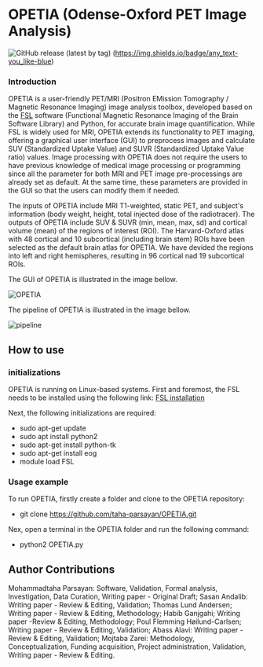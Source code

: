# OPETIA (Odense-Oxford PET Image Analysis)
![GitHub release (latest by tag)](https://img.shields.io/github/v/tag/taha-parsayan/OPETIA?label=Release)
(https://img.shields.io/badge/any_text-you_like-blue)

### Introduction
OPETIA is a user-friendly PET/MRI (Positron EMission Tomography / Magnetic Resonance Imaging) image analysis toolbox, developed based on the [FSL](https://process.innovation.ox.ac.uk/software/p/9564/fslv5/1) software (Functional Magnetic Resonance Imaging of the Brain Software Library) and Python, for accurate brain image quantification. While FSL is widely used for MRI, OPETIA extends its functionality to PET imaging, offering a graphical user interface (GUI) to preprocess images and calculate SUV (Standardized Uptake Value) and SUVR (Standardized Uptake Value ratio) values. Image processing with OPETIA does not require the users to have previous knowledge of medical image processing or programming since all the parameter for both MRI and PET image pre-processings are already set as default. At the same time, these parameters are provided in the GUI so that the users can modify them if needed.

The inputs of OPETIA include MRI T1-weighted, static PET, and subject's information (body weight, height, total injected dose of the radiotracer).
The outputs of OPETIA include SUV & SUVR (min, mean, max, sd) and cortical volume (mean) of the regions of interest (ROI).
The Harvard-Oxford atlas with 48 cortical and 10 subcortical (including brain stem) ROIs have been selected as the default brain atlas for OPETIA. We have devided the regions into left and right hemispheres, resulting in 96 cortical nad 19 subcortical ROIs.



The GUI of OPETIA is illustrated in the image bellow.

![OPETIA](https://github.com/user-attachments/assets/d711c01f-1faf-49b8-85ac-4b31892b467d)

The pipeline of OPETIA is illustrated in the image bellow.

![pipeline](https://github.com/user-attachments/assets/d7997e20-9e5d-4655-8736-039365062f7a)

## How to use
### initializations
OPETIA is running on Linux-based systems. First and foremost, the FSL needs to be installed using the following link:
[FSL installation](https://web.mit.edu/fsl_v5.0.10/fsl/doc/wiki/FslInstallation.html)

Next, the following initializations are required:
- sudo apt-get update
- sudo apt install python2
- sudo apt-get install python-tk
- sudo apt-get install eog
- module load FSL

### Usage example
To run OPETIA, firstly create a folder and clone to the OPETIA repository:
- git clone https://github.com/taha-parsayan/OPETIA.git

Nex, open a terminal in the OPETIA folder and run the following command:
- python2 OPETIA.py

## Author Contributions
Mohammadtaha Parsayan: Software, Validation, Formal analysis, Investigation, Data Curation, Writing paper - Original Draft; Sasan Andalib: Writing paper - Review & Editing, Validation; Thomas Lund Andersen; Writing paper - Review & Editing, Methodology; Habib Ganjgahi; Writing paper -Review & Editing, Methodology; Poul Flemming Høilund-Carlsen; Writing paper - Review & Editing, Validation; Abass Alavi: Writing paper - Review & Editing, Validation; Mojtaba Zarei: Methodology, Conceptualization, Funding acquisition, Project administration, Validation, Writing paper - Review & Editing.
